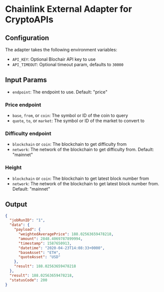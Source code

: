 # Chainlink External Adapter for CryptoAPIs

## Configuration

The adapter takes the following environment variables:

- `API_KEY`: Optional Blochair API key to use
- `API_TIMEOUT`: Optional timeout param, defaults to `30000`

## Input Params

- `endpoint`: The endpoint to use. Default: "price"

### Price endpoint

- `base`, `from`, or `coin`: The symbol or ID of the coin to query
- `quote`, `to`, or `market`: The symbol or ID of the market to convert to

### Difficulty endpoint

- `blockchain` or `coin`: The blockchain to get difficulty from
- `network`: The network of the blockchain to get difficulty from. Default: "mainnet"

### Height

- `blockchain` or `coin`: The blockchain to get latest block number from
- `network`: The network of the blockchain to get latest block number from. Default: "mainnet"

## Output

```json
{
  "jobRunID": "1",
  "data": {
    "payload": {
      "weightedAveragePrice": 188.02563659478218,
      "amount": 2848.4069787899994,
      "timestamp": 1587650913,
      "datetime": "2020-04-23T14:08:33+0000",
      "baseAsset": "ETH",
      "quoteAsset": "USD"
    },
    "result": 188.02563659478218
  },
  "result": 188.02563659478218,
  "statusCode": 200
}
```

